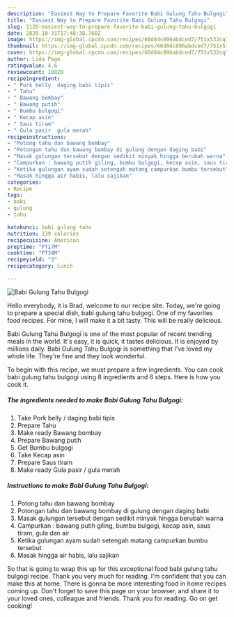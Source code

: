 ```yaml
---
description: "Easiest Way to Prepare Favorite Babi Gulung Tahu Bulgogi"
title: "Easiest Way to Prepare Favorite Babi Gulung Tahu Bulgogi"
slug: 1126-easiest-way-to-prepare-favorite-babi-gulung-tahu-bulgogi
date: 2020-10-31T17:48:38.760Z
image: https://img-global.cpcdn.com/recipes/60d84c096abdced7/751x532cq70/babi-gulung-tahu-bulgogi-foto-resep-utama.jpg
thumbnail: https://img-global.cpcdn.com/recipes/60d84c096abdced7/751x532cq70/babi-gulung-tahu-bulgogi-foto-resep-utama.jpg
cover: https://img-global.cpcdn.com/recipes/60d84c096abdced7/751x532cq70/babi-gulung-tahu-bulgogi-foto-resep-utama.jpg
author: Lida Page
ratingvalue: 4.6
reviewcount: 18820
recipeingredient:
- " Pork belly  daging babi tipis"
- " Tahu"
- " Bawang bombay"
- " Bawang putih"
- " Bumbu bulgogi"
- " Kecap asin"
- " Saus tiram"
- " Gula pasir  gula merah"
recipeinstructions:
- "Potong tahu dan bawang bombay"
- "Potongan tahu dan bawang bombay di gulung dengan daging babi"
- "Masak gulungan tersebut dengan sedikit minyak hingga berubah warna"
- "Campurkan : bawang putih giling, bumbu bulgogi, kecap asin, saus tiram, gula dan air"
- "Ketika gulungan ayam sudah setengah matang campurkan bumbu tersebut"
- "Masak hingga air habis, lalu sajikan"
categories:
- Recipe
tags:
- babi
- gulung
- tahu

katakunci: babi gulung tahu 
nutrition: 139 calories
recipecuisine: American
preptime: "PT17M"
cooktime: "PT34M"
recipeyield: "3"
recipecategory: Lunch

---
```



![Babi Gulung Tahu Bulgogi](https://img-global.cpcdn.com/recipes/60d84c096abdced7/751x532cq70/babi-gulung-tahu-bulgogi-foto-resep-utama.jpg)

Hello everybody, it is Brad, welcome to our recipe site. Today, we're going to prepare a special dish, babi gulung tahu bulgogi. One of my favorites food recipes. For mine, I will make it a bit tasty. This will be really delicious.

Babi Gulung Tahu Bulgogi is one of the most popular of recent trending meals in the world. It's easy, it is quick, it tastes delicious. It is enjoyed by millions daily. Babi Gulung Tahu Bulgogi is something that I've loved my whole life. They're fine and they look wonderful.




To begin with this recipe, we must prepare a few ingredients. You can cook babi gulung tahu bulgogi using 8 ingredients and 6 steps. Here is how you cook it.

<!--inarticleads1-->

##### The ingredients needed to make Babi Gulung Tahu Bulgogi:

1. Take  Pork belly / daging babi tipis
1. Prepare  Tahu
1. Make ready  Bawang bombay
1. Prepare  Bawang putih
1. Get  Bumbu bulgogi
1. Take  Kecap asin
1. Prepare  Saus tiram
1. Make ready  Gula pasir / gula merah




<!--inarticleads2-->

##### Instructions to make Babi Gulung Tahu Bulgogi:

1. Potong tahu dan bawang bombay
1. Potongan tahu dan bawang bombay di gulung dengan daging babi
1. Masak gulungan tersebut dengan sedikit minyak hingga berubah warna
1. Campurkan : bawang putih giling, bumbu bulgogi, kecap asin, saus tiram, gula dan air
1. Ketika gulungan ayam sudah setengah matang campurkan bumbu tersebut
1. Masak hingga air habis, lalu sajikan




So that is going to wrap this up for this exceptional food babi gulung tahu bulgogi recipe. Thank you very much for reading. I'm confident that you can make this at home. There is gonna be more interesting food in home recipes coming up. Don't forget to save this page on your browser, and share it to your loved ones, colleague and friends. Thank you for reading. Go on get cooking!
